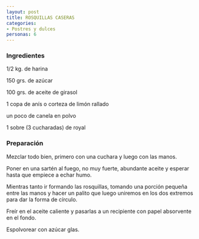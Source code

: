 ```yaml
---
layout: post
title: ROSQUILLAS CASERAS
categories:
- Postres y dulces
personas: 6 
---
```

<h3>Ingredientes</h3>
1/2 kg. de harina

150 grs. de azúcar

100 grs. de aceite de girasol

1 copa de anís o corteza de limón rallado

un poco de canela en polvo

1 sobre (3 cucharadas) de royal

<h3>Preparación</h3>
Mezclar todo bien, primero con una cuchara y luego con las manos.

Poner en una sartén al fuego, no muy fuerte, abundante aceite y esperar hasta que empiece a echar humo.

Mientras tanto ir formando las rosquillas, tomando una  porción pequeña entre las manos y hacer un palito que luego uniremos en los dos extremos para dar la forma de círculo.

Freír en el aceite caliente y pasarlas a un recipiente con papel absorvente en el fondo.

Espolvorear con azúcar glas.

